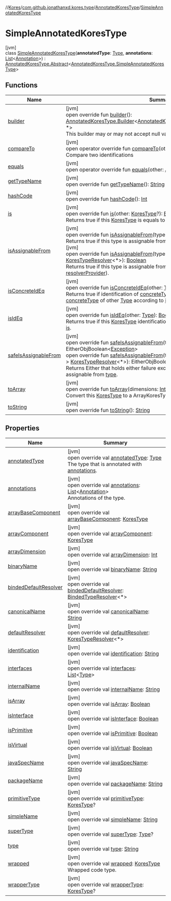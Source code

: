 //[Kores](../../../../index.md)/[com.github.jonathanxd.kores.type](../../index.md)/[AnnotatedKoresType](../index.md)/[SimpleAnnotatedKoresType](index.md)

# SimpleAnnotatedKoresType

[jvm]\
class [SimpleAnnotatedKoresType](index.md)(**annotatedType**: [Type](https://docs.oracle.com/javase/8/docs/api/java/lang/reflect/Type.html), **annotations**: [List](https://kotlinlang.org/api/latest/jvm/stdlib/kotlin.collections/-list/index.html)<[Annotation](../../../com.github.jonathanxd.kores.base/-annotation/index.md)>) : [AnnotatedKoresType.Abstract](../-abstract/index.md)<[AnnotatedKoresType.SimpleAnnotatedKoresType](index.md)>

## Functions

| Name | Summary |
|---|---|
| [builder](../-abstract/builder.md) | [jvm]<br>open override fun [builder](../-abstract/builder.md)(): [AnnotatedKoresType.Builder](../-builder/index.md)<[AnnotatedKoresType.SimpleAnnotatedKoresType](index.md), *><br>This builder may or may not accept null values, it depends on implementation. |
| [compareTo](../../-kores-type/compare-to.md) | [jvm]<br>open operator override fun [compareTo](../../-kores-type/compare-to.md)(other: [KoresType](../../-kores-type/index.md)): [Int](https://kotlinlang.org/api/latest/jvm/stdlib/kotlin/-int/index.html)<br>Compare two identifications |
| [equals](../-abstract/equals.md) | [jvm]<br>open operator override fun [equals](../-abstract/equals.md)(other: [Any](https://kotlinlang.org/api/latest/jvm/stdlib/kotlin/-any/index.html)?): [Boolean](https://kotlinlang.org/api/latest/jvm/stdlib/kotlin/-boolean/index.html) |
| [getTypeName](../../-kores-type/get-type-name.md) | [jvm]<br>open override fun [getTypeName](../../-kores-type/get-type-name.md)(): [String](https://kotlinlang.org/api/latest/jvm/stdlib/kotlin/-string/index.html) |
| [hashCode](../-abstract/hash-code.md) | [jvm]<br>open override fun [hashCode](../-abstract/hash-code.md)(): [Int](https://kotlinlang.org/api/latest/jvm/stdlib/kotlin/-int/index.html) |
| [is](../../-kores-type/is.md) | [jvm]<br>open override fun [is](../../-kores-type/is.md)(other: [KoresType](../../-kores-type/index.md)?): [Boolean](https://kotlinlang.org/api/latest/jvm/stdlib/kotlin/-boolean/index.html)<br>Returns true if this [KoresType](../../-kores-type/index.md) is equals to other [KoresType](../../-kores-type/index.md). |
| [isAssignableFrom](../../-kores-type/is-assignable-from.md) | [jvm]<br>open override fun [isAssignableFrom](../../-kores-type/is-assignable-from.md)(type: [Type](https://docs.oracle.com/javase/8/docs/api/java/lang/reflect/Type.html)): [Boolean](https://kotlinlang.org/api/latest/jvm/stdlib/kotlin/-boolean/index.html)<br>Returns true if this type is assignable from [type](../../-kores-type/is-assignable-from.md) (using default resolver of [type](../../-kores-type/is-assignable-from.md)).<br>[jvm]<br>open override fun [isAssignableFrom](../../-kores-type/is-assignable-from.md)(type: [Type](https://docs.oracle.com/javase/8/docs/api/java/lang/reflect/Type.html), resolverProvider: ([Type](https://docs.oracle.com/javase/8/docs/api/java/lang/reflect/Type.html)) -> [KoresTypeResolver](../../-kores-type-resolver/index.md)<*>): [Boolean](https://kotlinlang.org/api/latest/jvm/stdlib/kotlin/-boolean/index.html)<br>Returns true if this type is assignable from [type](../../-kores-type/is-assignable-from.md) (using resolver provided by [resolverProvider](../../-kores-type/is-assignable-from.md)). |
| [isConcreteIdEq](../../-kores-type/is-concrete-id-eq.md) | [jvm]<br>open override fun [isConcreteIdEq](../../-kores-type/is-concrete-id-eq.md)(other: [Type](https://docs.oracle.com/javase/8/docs/api/java/lang/reflect/Type.html)): [Boolean](https://kotlinlang.org/api/latest/jvm/stdlib/kotlin/-boolean/index.html)<br>Returns true if identification of [concreteType](../../concrete-type.md) of this [KoresType](../../-kores-type/index.md) is equals to [concreteType](../../concrete-type.md) of other [Type](https://docs.oracle.com/javase/8/docs/api/java/lang/reflect/Type.html) according to [is](../../-kores-type/is.md). |
| [isIdEq](../../-kores-type/is-id-eq.md) | [jvm]<br>open override fun [isIdEq](../../-kores-type/is-id-eq.md)(other: [Type](https://docs.oracle.com/javase/8/docs/api/java/lang/reflect/Type.html)): [Boolean](https://kotlinlang.org/api/latest/jvm/stdlib/kotlin/-boolean/index.html)<br>Returns true if this [KoresType](../../-kores-type/index.md) identification is equals to other [Type](https://docs.oracle.com/javase/8/docs/api/java/lang/reflect/Type.html) according to [is](../../-kores-type/is.md). |
| [safeIsAssignableFrom](../../-kores-type/safe-is-assignable-from.md) | [jvm]<br>open override fun [safeIsAssignableFrom](../../-kores-type/safe-is-assignable-from.md)(type: [Type](https://docs.oracle.com/javase/8/docs/api/java/lang/reflect/Type.html)): EitherObjBoolean<[Exception](https://kotlinlang.org/api/latest/jvm/stdlib/kotlin/-exception/index.html)><br>open override fun [safeIsAssignableFrom](../../-kores-type/safe-is-assignable-from.md)(type: [Type](https://docs.oracle.com/javase/8/docs/api/java/lang/reflect/Type.html), resolverProvider: ([Type](https://docs.oracle.com/javase/8/docs/api/java/lang/reflect/Type.html)) -> [KoresTypeResolver](../../-kores-type-resolver/index.md)<*>): EitherObjBoolean<[Exception](https://kotlinlang.org/api/latest/jvm/stdlib/kotlin/-exception/index.html)><br>Returns Either that holds either failure exception or whether this type is assignable from [type](../../-kores-type/safe-is-assignable-from.md). |
| [toArray](../../-kores-type/to-array.md) | [jvm]<br>open override fun [toArray](../../-kores-type/to-array.md)(dimensions: [Int](https://kotlinlang.org/api/latest/jvm/stdlib/kotlin/-int/index.html)): [KoresType](../../-kores-type/index.md)<br>Convert this [KoresType](../../-kores-type/index.md) to a ArrayKoresType. |
| [toString](../-abstract/to-string.md) | [jvm]<br>open override fun [toString](../-abstract/to-string.md)(): [String](https://kotlinlang.org/api/latest/jvm/stdlib/kotlin/-string/index.html) |

## Properties

| Name | Summary |
|---|---|
| [annotatedType](index.md#1716837522%2FProperties%2F-1216412040) | [jvm]<br>open override val [annotatedType](index.md#1716837522%2FProperties%2F-1216412040): [Type](https://docs.oracle.com/javase/8/docs/api/java/lang/reflect/Type.html)<br>The type that is annotated with [annotations](../-abstract/annotations.md). |
| [annotations](index.md#-668556448%2FProperties%2F-1216412040) | [jvm]<br>open override val [annotations](index.md#-668556448%2FProperties%2F-1216412040): [List](https://kotlinlang.org/api/latest/jvm/stdlib/kotlin.collections/-list/index.html)<[Annotation](../../../com.github.jonathanxd.kores.base/-annotation/index.md)><br>Annotations of the type. |
| [arrayBaseComponent](index.md#1954863011%2FProperties%2F-1216412040) | [jvm]<br>open override val [arrayBaseComponent](index.md#1954863011%2FProperties%2F-1216412040): [KoresType](../../-kores-type/index.md) |
| [arrayComponent](index.md#-766713358%2FProperties%2F-1216412040) | [jvm]<br>open override val [arrayComponent](index.md#-766713358%2FProperties%2F-1216412040): [KoresType](../../-kores-type/index.md) |
| [arrayDimension](index.md#-172119639%2FProperties%2F-1216412040) | [jvm]<br>open override val [arrayDimension](index.md#-172119639%2FProperties%2F-1216412040): [Int](https://kotlinlang.org/api/latest/jvm/stdlib/kotlin/-int/index.html) |
| [binaryName](index.md#-2126459926%2FProperties%2F-1216412040) | [jvm]<br>open override val [binaryName](index.md#-2126459926%2FProperties%2F-1216412040): [String](https://kotlinlang.org/api/latest/jvm/stdlib/kotlin/-string/index.html) |
| [bindedDefaultResolver](index.md#745683833%2FProperties%2F-1216412040) | [jvm]<br>open override val [bindedDefaultResolver](index.md#745683833%2FProperties%2F-1216412040): [BindedTypeResolver](../../-binded-type-resolver/index.md)<*> |
| [canonicalName](index.md#412508037%2FProperties%2F-1216412040) | [jvm]<br>open override val [canonicalName](index.md#412508037%2FProperties%2F-1216412040): [String](https://kotlinlang.org/api/latest/jvm/stdlib/kotlin/-string/index.html) |
| [defaultResolver](index.md#1829469949%2FProperties%2F-1216412040) | [jvm]<br>open override val [defaultResolver](index.md#1829469949%2FProperties%2F-1216412040): [KoresTypeResolver](../../-kores-type-resolver/index.md)<*> |
| [identification](index.md#46003560%2FProperties%2F-1216412040) | [jvm]<br>open override val [identification](index.md#46003560%2FProperties%2F-1216412040): [String](https://kotlinlang.org/api/latest/jvm/stdlib/kotlin/-string/index.html) |
| [interfaces](index.md#-877292676%2FProperties%2F-1216412040) | [jvm]<br>open override val [interfaces](index.md#-877292676%2FProperties%2F-1216412040): [List](https://kotlinlang.org/api/latest/jvm/stdlib/kotlin.collections/-list/index.html)<[Type](https://docs.oracle.com/javase/8/docs/api/java/lang/reflect/Type.html)> |
| [internalName](index.md#-1863415698%2FProperties%2F-1216412040) | [jvm]<br>open override val [internalName](index.md#-1863415698%2FProperties%2F-1216412040): [String](https://kotlinlang.org/api/latest/jvm/stdlib/kotlin/-string/index.html) |
| [isArray](index.md#1004974357%2FProperties%2F-1216412040) | [jvm]<br>open override val [isArray](index.md#1004974357%2FProperties%2F-1216412040): [Boolean](https://kotlinlang.org/api/latest/jvm/stdlib/kotlin/-boolean/index.html) |
| [isInterface](index.md#1132102069%2FProperties%2F-1216412040) | [jvm]<br>open override val [isInterface](index.md#1132102069%2FProperties%2F-1216412040): [Boolean](https://kotlinlang.org/api/latest/jvm/stdlib/kotlin/-boolean/index.html) |
| [isPrimitive](index.md#-1211874873%2FProperties%2F-1216412040) | [jvm]<br>open override val [isPrimitive](index.md#-1211874873%2FProperties%2F-1216412040): [Boolean](https://kotlinlang.org/api/latest/jvm/stdlib/kotlin/-boolean/index.html) |
| [isVirtual](index.md#825176163%2FProperties%2F-1216412040) | [jvm]<br>open override val [isVirtual](index.md#825176163%2FProperties%2F-1216412040): [Boolean](https://kotlinlang.org/api/latest/jvm/stdlib/kotlin/-boolean/index.html) |
| [javaSpecName](index.md#-1218133458%2FProperties%2F-1216412040) | [jvm]<br>open override val [javaSpecName](index.md#-1218133458%2FProperties%2F-1216412040): [String](https://kotlinlang.org/api/latest/jvm/stdlib/kotlin/-string/index.html) |
| [packageName](index.md#1422892851%2FProperties%2F-1216412040) | [jvm]<br>open override val [packageName](index.md#1422892851%2FProperties%2F-1216412040): [String](https://kotlinlang.org/api/latest/jvm/stdlib/kotlin/-string/index.html) |
| [primitiveType](index.md#-1768784221%2FProperties%2F-1216412040) | [jvm]<br>open override val [primitiveType](index.md#-1768784221%2FProperties%2F-1216412040): [KoresType](../../-kores-type/index.md)? |
| [simpleName](index.md#1202679769%2FProperties%2F-1216412040) | [jvm]<br>open override val [simpleName](index.md#1202679769%2FProperties%2F-1216412040): [String](https://kotlinlang.org/api/latest/jvm/stdlib/kotlin/-string/index.html) |
| [superType](index.md#-109711345%2FProperties%2F-1216412040) | [jvm]<br>open override val [superType](index.md#-109711345%2FProperties%2F-1216412040): [Type](https://docs.oracle.com/javase/8/docs/api/java/lang/reflect/Type.html)? |
| [type](index.md#-1857138340%2FProperties%2F-1216412040) | [jvm]<br>open override val [type](index.md#-1857138340%2FProperties%2F-1216412040): [String](https://kotlinlang.org/api/latest/jvm/stdlib/kotlin/-string/index.html) |
| [wrapped](index.md#962950303%2FProperties%2F-1216412040) | [jvm]<br>open override val [wrapped](index.md#962950303%2FProperties%2F-1216412040): [KoresType](../../-kores-type/index.md)<br>Wrapped code type. |
| [wrapperType](index.md#1662528567%2FProperties%2F-1216412040) | [jvm]<br>open override val [wrapperType](index.md#1662528567%2FProperties%2F-1216412040): [KoresType](../../-kores-type/index.md)? |
